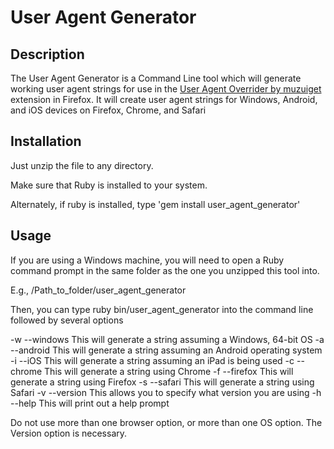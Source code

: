 # User Agent Generator

## Description

The User Agent Generator is a Command Line tool which will generate working user agent strings for use in the [User Agent Overrider by muzuiget](https://github.com/muzuiget/user_agent_overrider) extension in Firefox.
It will create user agent strings for Windows, Android, and iOS devices on Firefox, Chrome, and Safari

## Installation

Just unzip the file to any directory.

Make sure that Ruby is installed to your system.

Alternately, if ruby is installed, type 'gem install user_agent_generator'

## Usage

If you are using a Windows machine, you will need to open a Ruby command prompt in the same folder as the one you unzipped this tool into.

E.g., /Path_to_folder/user_agent_generator

Then, you can type ruby bin/user_agent_generator into the command line followed by several options

-w --windows This will generate a string assuming a Windows, 64-bit OS
-a --android This will generate a string assuming an Android operating system
-i --iOS     This will generate a string assuming an iPad is being used
-c --chrome  This will generate a string using Chrome
-f --firefox This will generate a string using Firefox
-s --safari  This will generate a string using Safari
-v --version This allows you to specify what version you are using
-h --help    This will print out a help prompt

Do not use more than one browser option, or more than one OS option.
The Version option is necessary.

